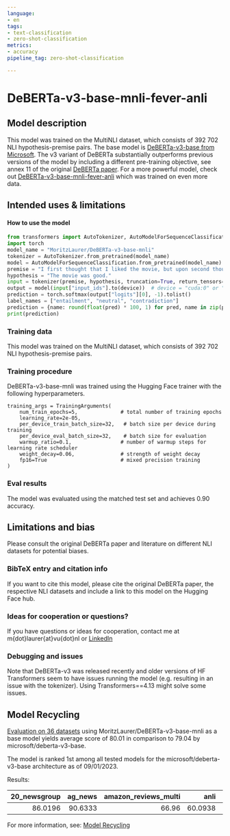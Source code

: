 ```yaml
---
language: 
- en
tags:
- text-classification
- zero-shot-classification
metrics:
- accuracy
pipeline_tag: zero-shot-classification

---
```

# DeBERTa-v3-base-mnli-fever-anli
## Model description
This model was trained on the MultiNLI dataset, which consists of 392 702 NLI hypothesis-premise pairs. 
The base model is [DeBERTa-v3-base from Microsoft](https://huggingface.co/microsoft/deberta-v3-base). The v3 variant of DeBERTa substantially outperforms previous versions of the model by including a different pre-training objective, see annex 11 of the original [DeBERTa paper](https://arxiv.org/pdf/2006.03654.pdf). For a more powerful model, check out [DeBERTa-v3-base-mnli-fever-anli](https://huggingface.co/MoritzLaurer/DeBERTa-v3-base-mnli-fever-anli) which was trained on even more data. 
## Intended uses & limitations
#### How to use the model
```python
from transformers import AutoTokenizer, AutoModelForSequenceClassification
import torch
model_name = "MoritzLaurer/DeBERTa-v3-base-mnli"
tokenizer = AutoTokenizer.from_pretrained(model_name)
model = AutoModelForSequenceClassification.from_pretrained(model_name)
premise = "I first thought that I liked the movie, but upon second thought it was actually disappointing."
hypothesis = "The movie was good."
input = tokenizer(premise, hypothesis, truncation=True, return_tensors="pt")
output = model(input["input_ids"].to(device))  # device = "cuda:0" or "cpu"
prediction = torch.softmax(output["logits"][0], -1).tolist()
label_names = ["entailment", "neutral", "contradiction"]
prediction = {name: round(float(pred) * 100, 1) for pred, name in zip(prediction, label_names)}
print(prediction)
```
### Training data
This model was trained on the MultiNLI dataset, which consists of 392 702 NLI hypothesis-premise pairs. 

### Training procedure
DeBERTa-v3-base-mnli was trained using the Hugging Face trainer with the following hyperparameters.
```
training_args = TrainingArguments(
    num_train_epochs=5,              # total number of training epochs
    learning_rate=2e-05,
    per_device_train_batch_size=32,   # batch size per device during training
    per_device_eval_batch_size=32,    # batch size for evaluation
    warmup_ratio=0.1,                # number of warmup steps for learning rate scheduler
    weight_decay=0.06,               # strength of weight decay
    fp16=True                        # mixed precision training
)
```
### Eval results
The model was evaluated using the matched test set and achieves 0.90 accuracy.

## Limitations and bias
Please consult the original DeBERTa paper and literature on different NLI datasets for potential biases. 
### BibTeX entry and citation info
If you want to cite this model, please cite the original DeBERTa paper, the respective NLI datasets and include a link to this model on the Hugging Face hub. 

### Ideas for cooperation or questions?
If you have questions or ideas for cooperation, contact me at m{dot}laurer{at}vu{dot}nl or [LinkedIn](https://www.linkedin.com/in/moritz-laurer/)

### Debugging and issues
Note that DeBERTa-v3 was released recently and older versions of HF Transformers seem to have issues running the model (e.g. resulting in an issue with the tokenizer). Using Transformers==4.13 might solve some issues. 

## Model Recycling

[Evaluation on 36 datasets](https://ibm.github.io/model-recycling/model_gain_chart?avg=0.97&mnli_lp=nan&20_newsgroup=-0.39&ag_news=0.19&amazon_reviews_multi=0.10&anli=1.31&boolq=0.81&cb=8.93&cola=0.01&copa=13.60&dbpedia=-0.23&esnli=-0.51&financial_phrasebank=0.61&imdb=-0.26&isear=-0.35&mnli=-0.34&mrpc=1.24&multirc=1.50&poem_sentiment=-0.19&qnli=0.30&qqp=0.13&rotten_tomatoes=-0.55&rte=3.57&sst2=0.35&sst_5bins=0.39&stsb=1.10&trec_coarse=-0.36&trec_fine=-0.02&tweet_ev_emoji=1.11&tweet_ev_emotion=-0.35&tweet_ev_hate=1.43&tweet_ev_irony=-2.65&tweet_ev_offensive=-1.69&tweet_ev_sentiment=-1.51&wic=0.57&wnli=-2.61&wsc=9.95&yahoo_answers=-0.33&model_name=MoritzLaurer%2FDeBERTa-v3-base-mnli&base_name=microsoft%2Fdeberta-v3-base) using MoritzLaurer/DeBERTa-v3-base-mnli as a base model yields average score of 80.01 in comparison to 79.04 by microsoft/deberta-v3-base.

The model is ranked 1st among all tested models for the microsoft/deberta-v3-base architecture as of 09/01/2023.

Results:

|   20_newsgroup |   ag_news |   amazon_reviews_multi |    anli |   boolq |      cb |    cola |   copa |   dbpedia |   esnli |   financial_phrasebank |   imdb |   isear |    mnli |    mrpc |   multirc |   poem_sentiment |    qnli |     qqp |   rotten_tomatoes |     rte |    sst2 |   sst_5bins |   stsb |   trec_coarse |   trec_fine |   tweet_ev_emoji |   tweet_ev_emotion |   tweet_ev_hate |   tweet_ev_irony |   tweet_ev_offensive |   tweet_ev_sentiment |     wic |    wnli |     wsc |   yahoo_answers |
|---------------:|----------:|-----------------------:|--------:|--------:|--------:|--------:|-------:|----------:|--------:|-----------------------:|-------:|--------:|--------:|--------:|----------:|-----------------:|--------:|--------:|------------------:|--------:|--------:|------------:|-------:|--------------:|------------:|-----------------:|-------------------:|----------------:|-----------------:|---------------------:|---------------------:|--------:|--------:|--------:|----------------:|
|        86.0196 |   90.6333 |                  66.96 | 60.0938 |  83.792 | 83.9286 | 86.5772 |     72 |      79.2 |  91.419 |                   85.1 | 94.232 | 71.5124 | 89.4426 | 90.4412 |   63.7583 |          86.5385 | 93.8129 | 91.9144 |           89.8687 | 85.9206 | 95.4128 |     57.3756 | 91.377 |          97.4 |          91 |           47.302 |            83.6031 |         57.6431 |          77.1684 |              83.3721 |              70.2947 | 71.7868 | 67.6056 | 74.0385 |            71.7 |


For more information, see: [Model Recycling](https://ibm.github.io/model-recycling/)
